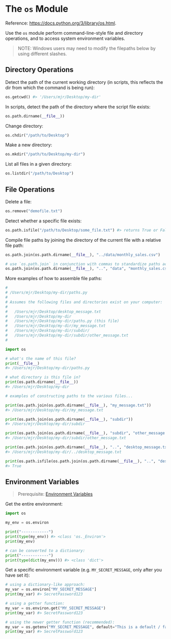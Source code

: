 # The `os` Module

Reference: https://docs.python.org/3/library/os.html.

Use the `os` module perform command-line-style file and directory operations, and to access system environment variables.

> NOTE: Windows users may need to modify the filepaths below by using different slashes.

## Directory Operations

Detect the path of the current working directory (in scripts, this reflects the dir from which the command is being run):

```python
os.getcwd() #> '/Users/mjr/Desktop/my-dir'
```

In scripts, detect the path of the directory where the script file exists:

```py
os.path.dirname(__file__))
```

Change directory:

```py
os.chdir("/path/to/Desktop")
```

Make a new directory:

```py
os.mkdir("/path/to/Desktop/my-dir")
```

List all files in a given directory:

```python
os.listdir("/path/to/Desktop")
```

## File Operations

Delete a file:

```py
os.remove("demofile.txt")
```

Detect whether a specific file exists:

```py
os.path.isfile("/path/to/Desktop/some_file.txt") #> returns True or False
```

Compile file paths by joining the directory of the current file with a relative file path:

```py
os.path.join(os.path.dirname(__file__), "../data/monthly_sales.csv")

# use `os.path.join` in conjunction with commas to standardize paths across operating systems:
os.path.join(os.path.dirname(__file__), "..", "data", "monthly_sales.csv")
```

More examples of how to assemble file paths:

```py
#
# /Users/mjr/Desktop/my-dir/paths.py
#
# Assumes the following files and directories exist on your computer:
#
#   /Users/mjr/Desktop/desktop_message.txt
#   /Users/mjr/Desktop/my-dir
#   /Users/mjr/Desktop/my-dir/paths.py (this file)
#   /Users/mjr/Desktop/my-dir/my_message.txt
#   /Users/mjr/Desktop/my-dir/subdir/
#   /Users/mjr/Desktop/my-dir/subdir/other_message.txt
#

import os

# what's the name of this file?
print(__file__)
#> /Users/mjr/Desktop/my-dir/paths.py

# what directory is this file in?
print(os.path.dirname(__file__))
#> /Users/mjr/Desktop/my-dir

# examples of constructing paths to the various files...

print(os.path.join(os.path.dirname(__file__), "my_message.txt"))
#> /Users/mjr/Desktop/my-dir/my_message.txt

print(os.path.join(os.path.dirname(__file__), "subdir"))
#> /Users/mjr/Desktop/my-dir/subdir

print(os.path.join(os.path.dirname(__file__), "subdir", "other_message.txt"))
#> /Users/mjr/Desktop/my-dir/subdir/other_message.txt

print(os.path.join(os.path.dirname(__file__), "..", "desktop_message.txt"))
#> /Users/mjr/Desktop/my-dir/../desktop_message.txt

print(os.path.isfile(os.path.join(os.path.dirname(__file__), "..", "desktop_message.txt")))
#> True
```

## Environment Variables

> Prerequisite: [Environment Variables](/notes/environment-variables.md)

Get the entire environment:

```py
import os

my_env = os.environ

print("------------")
print(type(my_env)) #> <class 'os._Environ'>
print(my_env)

# can be converted to a dictionary:
print("------------")
print(type(dict(my_env))) #> <class 'dict'>
```

Get a specific environment variable (e.g. `MY_SECRET_MESSAGE`, only after you have set it):

```py
# using a dictionary-like approach:
my_var = os.environ["MY_SECRET_MESSAGE"]
print(my_var) #> SecretPassword123

# using a getter function:
my_var = os.environ.get("MY_SECRET_MESSAGE")
print(my_var) #> SecretPassword123

# using the newer getter function (recommended):
my_var = os.getenv("MY_SECRET_MESSAGE", default="This is a default / fallback message.")
print(my_var) #> SecretPassword123
```
